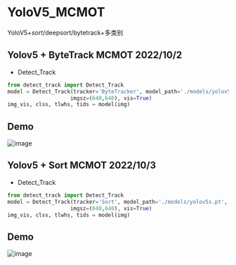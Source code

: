 # YoloV5_MCMOT
YoloV5+sort/deepsort/bytetrack+多类别

## Yolov5 + ByteTrack MCMOT 2022/10/2
- Detect_Track
```python
from detect_track import Detect_Track
model = Detect_Track(tracker='ByteTracker', model_path='./models/yolov5s.pt', 
                    imgsz=(640,640), vis=True)
img_vis, clss, tlwhs, tids = model(img)
```

## Demo
![image](./assert/demo.gif)

## Yolov5 + Sort MCMOT 2022/10/3
- Detect_Track
```python
from detect_track import Detect_Track
model = Detect_Track(tracker='Sort', model_path='./models/yolov5s.pt', 
                    imgsz=(640,640), vis=True)
img_vis, clss, tlwhs, tids = model(img)  
```

## Demo
![image](./assert/car_demo.gif)
